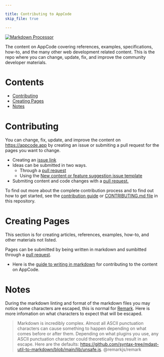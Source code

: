 ```yaml
---

title: Contributing to AppCode
skip_file: true

---
```


[![Markdown Processor](https://github.com/Expoverse/content/actions/workflows/remark.yml/badge.svg)](https://github.com/Expoverse/content/actions/workflows/remark.yml)

The content on AppCode covering references, examples, specifications, how-to, and the many other web development related content. This is the repo where you can change, update, fix, and improve the community developer materials.

# Contents

-   [Contributing](#contributing)
-   [Creating Pages](#creating-pages)
-   [Notes](#notes)

# Contributing

You can change, fix, update, and improve the content on https://appcode.app by creating an issue or submiting a pull request for the pages you want to change.

-   Creating an [issue link](https://github.com/Expoverse/content/issues/new?assignees=\&labels=\&template=content-bug.yml)
-   Ideas can be submitted in two ways.
    -   Through a [pull request](https://github.com/Expoverse/content/pulls)
    -   Using the [New content or feature suggestion issue template](https://github.com/Expoverse/content/issues/new?assignees=\&labels=proposal\&template=content-or-feature-suggestion.yml\&title=Enter+your+proposal+here)
-   Submiting content and code changes with a [pull request.](https://github.com/Expoverse/content/pulls)

To find out more about the complete contribution process and to find out how to get started, see the [contribution guide](https://appcode.app/contributing/) or [CONTRIBUTING.md file](https://github.com/Expoverse/content/blob/master/CONTRIBUTING.md) in this repository.

# Creating Pages

This section is for creating articles, references, examples, how-to, and other materials not listed.

Pages can be submitted by being written in markdown and sumbitted through a [pull request](https://github.com/Expoverse/content/pulls).

-   Here is the [guide to writing in markdown](https://appcode.app/writing-in-markdown/) for contributing to the content on AppCode.

# Notes

During the markdown linting and format of the markdown files you may notice some characters are escaped, this is normal for [Remark](https://github.com/remarkjs/remark). Here is more infomation on what characters to expect that will be escaped.

> Markdown is incredibly complex. Almost all ASCII punctuation characters can cause something to happen depending on what comes before or after them. Depending on what plugins you use, any ASCII punctuation character could theoretically thus result in an escape. Here are the defaults: https://github.com/syntax-tree/mdast-util-to-markdown/blob/main/lib/unsafe.js. @remarkjs/remark

